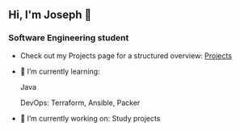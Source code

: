 ## Hi, I'm Joseph 👋
### Software Engineering student

- Check out my Projects page for a structured overview:
  [Projects](https://github.com/JosephEnd?tab=projects&q=is:open%20sort:name-asc)

- 🌱 I’m currently learning:


  Java
  
  DevOps: Terraform, Ansible, Packer
  
  
- 🔭 I’m currently working on:
  Study projects


<!--
- 👯 I’m looking to collaborate on ...
- 🤔 I’m looking for help with ...
- 💬 Ask me about ...
- 📫 How to reach me: ...
- 😄 Pronouns: ...
- ⚡ Fun fact: ...
-->

